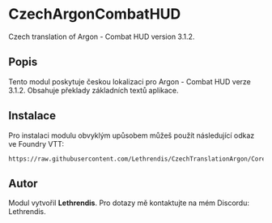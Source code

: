 
# CzechArgonCombatHUD

Czech translation of Argon - Combat HUD version 3.1.2.

## Popis
Tento modul poskytuje českou lokalizaci pro Argon - Combat HUD verze 3.1.2. Obsahuje překlady základních textů aplikace.

## Instalace
Pro instalaci modulu obvyklým upůsobem můžeš použít následující odkaz ve Foundry VTT:

```
https://raw.githubusercontent.com/Lethrendis/CzechTranslationArgon/Core12/module.json
```

## Autor
Modul vytvořil **Lethrendis**. Pro dotazy mě kontaktujte na mém Discordu: Lethrendis.
